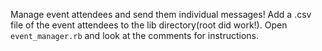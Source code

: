 Manage event attendees and send them individual messages! Add a .csv file of the event attendees to the lib directory(root did work!). Open ```event_manager.rb``` and look at the comments for instructions.
